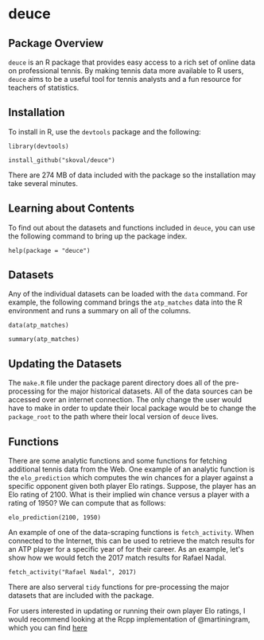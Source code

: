 deuce
=====

## Package Overview

`deuce` is an R package that provides easy access to a rich set of online data on professional tennis. By making tennis data more available to R users, `deuce` aims to be a useful tool for tennis analysts and a fun resource for teachers of statistics.


## Installation

To install in R, use the `devtools` package and the following:

`library(devtools)`

`install_github("skoval/deuce")`

There are 274 MB of data included with the package so the installation may take several minutes. 


## Learning about Contents

To find out about the datasets and functions included in `deuce`, you can use the following command to bring up the package index.

`help(package = "deuce")`

## Datasets

Any of the individual datasets can be loaded with the `data` command. For example, the following command brings the `atp_matches` data into the R environment and runs a summary on all of the columns.

`data(atp_matches)`

`summary(atp_matches)`

## Updating the Datasets

The `make.R` file under the package parent directory does all of the pre-processing for the major historical datasets. All of the data sources can be accessed over an internet connection. The only change the user would have to make in order to update their local package would be to change the `package_root` to the path where their local version of `deuce` lives.

## Functions

There are some analytic functions and some functions for fetching additional tennis data from the Web. One example of an analytic function is the `elo_prediction` which computes the win chances for a player against a specific opponent given both player Elo ratings. Suppose, the player has an Elo rating of 2100. What is their implied win chance versus a player with a rating of 1950? We can compute that as follows:

`elo_prediction(2100, 1950)`


An example of one of the data-scraping functions is `fetch_activity`. When connected to the Internet, this can be used to retrieve the match results for an ATP player for a specific year of for their career. As an example, let's show how we would fetch the 2017 match results for Rafael Nadal.

`fetch_activity("Rafael Nadal", 2017)`

There are also serveral `tidy` functions for pre-processing the major datasets that are included with the package. 

For users interested in updating or running their own player Elo ratings, I would recommend looking at the Rcpp implementation of @martiningram, which you can find [here](https://github.com/martiningram/tennisratingscpp)

